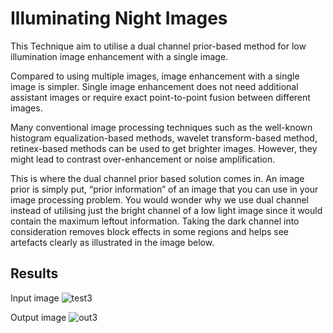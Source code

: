 # Illuminating Night Images

This Technique aim to utilise a dual channel prior-based method for low illumination image enhancement with a single image.

Compared to using multiple images, image enhancement with a single image is simpler. Single image enhancement does not need additional assistant images or require exact point-to-point fusion between different images.

Many conventional image processing techniques such as the well-known histogram equalization-based methods, wavelet transform-based method, retinex-based methods can be used to get brighter images. However, they might lead to contrast over-enhancement or noise amplification.

This is where the dual channel prior based solution comes in. An image prior is simply put, “prior information” of an image that you can use in your image processing problem. You would wonder why we use dual channel instead of utilising just the bright channel of a low light image since it would contain the maximum leftout information. Taking the dark channel into consideration removes block effects in some regions and helps see artefacts clearly as illustrated in the image below.

## Results

Input image
![test3](https://user-images.githubusercontent.com/58569950/117584923-4f7a6c80-b12d-11eb-92c2-463d3b57fcec.jpg)

Output image
![out3](https://user-images.githubusercontent.com/58569950/117584930-54d7b700-b12d-11eb-8a0e-1e09ec4527ca.jpg)
